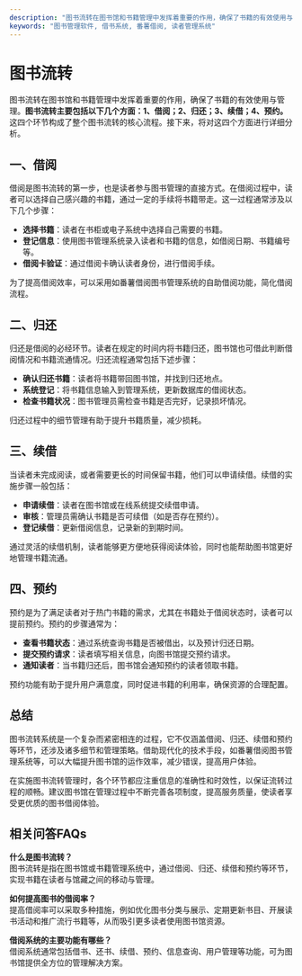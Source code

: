 ```yaml
---
description: "图书流转在图书馆和书籍管理中发挥着重要的作用，确保了书籍的有效使用与管理。**图书流转主要包括以下几个方面：1、借阅；2、归还；3、续借；4、预约。** 这四个环节构成了整个图书流转的核心流程。接下来，将对这四个方面进行详细分析。"
keywords: "图书管理软件, 借书系统, 番薯借阅, 读者管理系统"
---
```

# 图书流转

图书流转在图书馆和书籍管理中发挥着重要的作用，确保了书籍的有效使用与管理。**图书流转主要包括以下几个方面：1、借阅；2、归还；3、续借；4、预约。** 这四个环节构成了整个图书流转的核心流程。接下来，将对这四个方面进行详细分析。

## **一、借阅**

借阅是图书流转的第一步，也是读者参与图书管理的直接方式。在借阅过程中，读者可以选择自己感兴趣的书籍，通过一定的手续将书籍带走。这一过程通常涉及以下几个步骤：

- **选择书籍**：读者在书柜或电子系统中选择自己需要的书籍。
- **登记信息**：使用图书管理系统录入读者和书籍的信息，如借阅日期、书籍编号等。
- **借阅卡验证**：通过借阅卡确认读者身份，进行借阅手续。
    
为了提高借阅效率，可以采用如番薯借阅图书管理系统的自助借阅功能，简化借阅流程。

## **二、归还**

归还是借阅的必经环节。读者在规定的时间内将书籍归还，图书馆也可借此判断借阅情况和书籍流通情况。归还流程通常包括下述步骤：

- **确认归还书籍**：读者将书籍带回图书馆，并找到归还地点。
- **系统登记**：将书籍信息输入到管理系统，更新数据库的借阅状态。
- **检查书籍状况**：图书管理员需检查书籍是否完好，记录损坏情况。

归还过程中的细节管理有助于提升书籍质量，减少损耗。

## **三、续借**

当读者未完成阅读，或者需要更长的时间保留书籍，他们可以申请续借。续借的实施步骤一般包括：

- **申请续借**：读者在图书馆或在线系统提交续借申请。
- **审核**：管理员需确认书籍是否可续借（如是否存在预约）。
- **登记续借**：更新借阅信息，记录新的到期时间。

通过灵活的续借机制，读者能够更方便地获得阅读体验，同时也能帮助图书馆更好地管理书籍流通。

## **四、预约**

预约是为了满足读者对于热门书籍的需求，尤其在书籍处于借阅状态时，读者可以提前预约。预约的步骤通常为：

- **查看书籍状态**：通过系统查询书籍是否被借出，以及预计归还日期。
- **提交预约请求**：读者填写相关信息，向图书馆提交预约请求。
- **通知读者**：当书籍归还后，图书馆会通知预约的读者领取书籍。

预约功能有助于提升用户满意度，同时促进书籍的利用率，确保资源的合理配置。

## **总结**

图书流转系统是一个复杂而紧密相连的过程，它不仅涵盖借阅、归还、续借和预约等环节，还涉及诸多细节和管理策略。借助现代化的技术手段，如番薯借阅图书管理系统等，可以大幅提升图书馆的运作效率，减少错误，提高用户体验。

在实施图书流转管理时，各个环节都应注重信息的准确性和时效性，以保证流转过程的顺畅。建议图书馆在管理过程中不断完善各项制度，提高服务质量，使读者享受更优质的图书借阅体验。

## 相关问答FAQs

**什么是图书流转？**  
图书流转是指在图书馆或书籍管理系统中，通过借阅、归还、续借和预约等环节，实现书籍在读者与馆藏之间的移动与管理。

**如何提高图书的借阅率？**  
提高借阅率可以采取多种措施，例如优化图书分类与展示、定期更新书目、开展读书活动和推广流行书籍等，从而吸引更多读者使用图书馆资源。

**借阅系统的主要功能有哪些？**  
借阅系统通常包括借书、还书、续借、预约、信息查询、用户管理等功能，可为图书馆提供全方位的管理解决方案。
